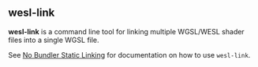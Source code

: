 ## wesl-link

**wesl-link** is a command line tool for linking multiple WGSL/WESL shader files
into a single WGSL file.

See [No Bundler Static Linking](https://wesl-lang.dev/docs/JavaScript-Builds#no-bundler-static-linking)
for documentation on how to use `wesl-link`.